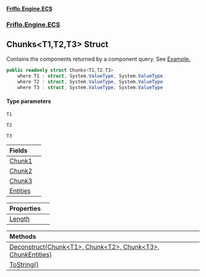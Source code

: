 #### [Friflo.Engine.ECS](index.md 'index')
### [Friflo.Engine.ECS](Friflo.Engine.ECS.md 'Friflo.Engine.ECS')

## Chunks<T1,T2,T3> Struct

Contains the components returned by a component query.
See <a href="https://friflo.gitbook.io/friflo.engine.ecs/examples/optimization#enumerate-query-chunks">Example.</a>

```csharp
public readonly struct Chunks<T1,T2,T3>
    where T1 : struct, System.ValueType, System.ValueType
    where T2 : struct, System.ValueType, System.ValueType
    where T3 : struct, System.ValueType, System.ValueType
```
#### Type parameters

<a name='Friflo.Engine.ECS.Chunks_T1,T2,T3_.T1'></a>

`T1`

<a name='Friflo.Engine.ECS.Chunks_T1,T2,T3_.T2'></a>

`T2`

<a name='Friflo.Engine.ECS.Chunks_T1,T2,T3_.T3'></a>

`T3`

| Fields | |
| :--- | :--- |
| [Chunk1](Chunks_T1,T2,T3_.Chunk1.md 'Friflo.Engine.ECS.Chunks<T1,T2,T3>.Chunk1') | |
| [Chunk2](Chunks_T1,T2,T3_.Chunk2.md 'Friflo.Engine.ECS.Chunks<T1,T2,T3>.Chunk2') | |
| [Chunk3](Chunks_T1,T2,T3_.Chunk3.md 'Friflo.Engine.ECS.Chunks<T1,T2,T3>.Chunk3') | |
| [Entities](Chunks_T1,T2,T3_.Entities.md 'Friflo.Engine.ECS.Chunks<T1,T2,T3>.Entities') | |

| Properties | |
| :--- | :--- |
| [Length](Chunks_T1,T2,T3_.Length.md 'Friflo.Engine.ECS.Chunks<T1,T2,T3>.Length') | |

| Methods | |
| :--- | :--- |
| [Deconstruct(Chunk&lt;T1&gt;, Chunk&lt;T2&gt;, Chunk&lt;T3&gt;, ChunkEntities)](Chunks_T1,T2,T3_.Deconstruct(Chunk_T1_,Chunk_T2_,Chunk_T3_,ChunkEntities).md 'Friflo.Engine.ECS.Chunks<T1,T2,T3>.Deconstruct(Friflo.Engine.ECS.Chunk<T1>, Friflo.Engine.ECS.Chunk<T2>, Friflo.Engine.ECS.Chunk<T3>, Friflo.Engine.ECS.ChunkEntities)') | |
| [ToString()](Chunks_T1,T2,T3_.ToString().md 'Friflo.Engine.ECS.Chunks<T1,T2,T3>.ToString()') | |
